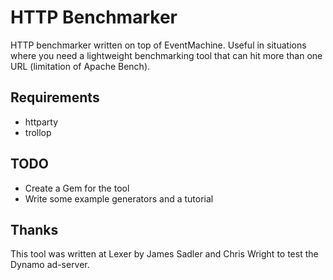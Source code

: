 # HTTP Benchmarker

HTTP benchmarker written on top of EventMachine.  Useful in situations where you need a lightweight
benchmarking tool that can hit more than one URL (limitation of Apache Bench).

## Requirements

*  httparty
*  trollop

## TODO

* Create a Gem for the tool
* Write some example generators and a tutorial

## Thanks

This tool was written at Lexer by James Sadler and Chris Wright to test the Dynamo ad-server.

